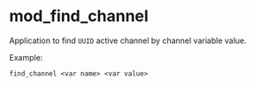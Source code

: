 # mod_find_channel

Application to find `UUID` active channel by channel variable value.

Example:

`find_channel <var name> <var value>`
